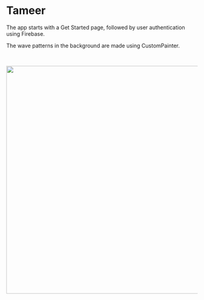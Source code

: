 # Tameer

The app starts with a Get Started page, followed by user authentication using Firebase.

The wave patterns in the background are made using CustomPainter.

<br>

<p align="center"><img src="https://github.com/yesahmedyes/tameer-app/blob/main/demo/1.jpg" width="600"></p>

<br>

<br>
